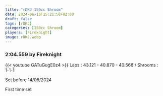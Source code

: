 ```yaml
---
title: "rDKJ 150cc Shroom"
date: 2024-06-13T15:21:58+02:00
draft: false
tags: [rDKJ]
categories: [150cc Shroom]
players: [Fireknight]
image: rDKJ.webp
---
```

### 2:04.559 by Fireknight

{{< youtube GATuGugE0z4 >}}
Laps : 43.121 - 40.870 - 40.568 /
Shrooms : 1-1-1

Set before 14/06/2024

First time set